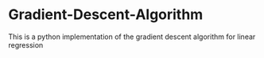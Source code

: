 # Gradient-Descent-Algorithm
This is a python implementation of the gradient descent algorithm for linear regression
